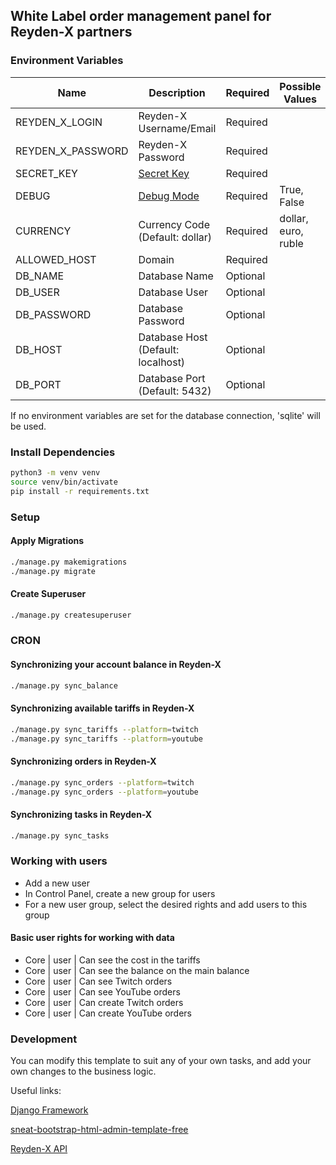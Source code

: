 ## White Label order management panel for Reyden-X partners

### Environment Variables

|Name|Description|Required|Possible Values|
|---|---|---|---|
|REYDEN_X_LOGIN|Reyden-X Username/Email|Required||
|REYDEN_X_PASSWORD|Reyden-X Password|Required||
|SECRET_KEY|[Secret Key](https://docs.djangoproject.com/en/5.0/ref/settings/#std-setting-SECRET_KEY)|Required||
|DEBUG|[Debug Mode](https://docs.djangoproject.com/en/5.0/ref/settings/#std-setting-DEBUG)|Required|True, False|
|CURRENCY|Currency Code (Default: dollar)|Required|dollar, euro, ruble|
|ALLOWED_HOST|Domain|Required||
|DB_NAME|Database Name|Optional||
|DB_USER|Database User|Optional||
|DB_PASSWORD|Database Password|Optional||
|DB_HOST|Database Host (Default: localhost)|Optional||
|DB_PORT|Database Port (Default: 5432)|Optional||

If no environment variables are set for the database connection, 'sqlite' will be used.

### Install Dependencies

```bash
python3 -m venv venv
source venv/bin/activate
pip install -r requirements.txt
```

### Setup

#### Apply Migrations

```bash
./manage.py makemigrations
./manage.py migrate
```

#### Create Superuser

```bash
./manage.py createsuperuser
```

### CRON

#### Synchronizing your account balance in Reyden-X

```bash
./manage.py sync_balance
```

#### Synchronizing available tariffs in Reyden-X

```bash
./manage.py sync_tariffs --platform=twitch
./manage.py sync_tariffs --platform=youtube
```

#### Synchronizing orders in Reyden-X

```bash
./manage.py sync_orders --platform=twitch
./manage.py sync_orders --platform=youtube
```

#### Synchronizing tasks in Reyden-X

```bash
./manage.py sync_tasks
```

### Working with users

- Add a new user
- In Control Panel, create a new group for users
- For a new user group, select the desired rights and add users to this group

#### Basic user rights for working with data

- Core | user | Can see the cost in the tariffs
- Core | user | Can see the balance on the main balance
- Core | user | Can see Twitch orders
- Core | user | Can see YouTube orders
- Core | user | Can create Twitch orders
- Core | user | Can create YouTube orders

### Development

You can modify this template to suit any of your own tasks, and add your own changes to the business logic.

Useful links:

[Django Framework](https://www.djangoproject.com/)

[sneat-bootstrap-html-admin-template-free](https://github.com/themeselection/sneat-bootstrap-html-admin-template-free/)

[Reyden-X API](https://api.reyden-x.com/docs)
